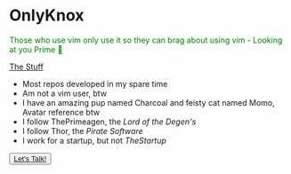 # OnlyKnox

<p id='intro'>Those who use vim only use it so they can brag about using vim - Looking at you Prime 🫵</p>

<ins>The Stuff</ins>

* Most repos developed in my spare time
* Am not a vim user, btw
* I have an amazing pup named Charcoal and feisty cat named Momo, Avatar reference btw
* I follow ThePrimeagen, the *Lord of the Degen's*
* I follow Thor, the *Pirate Software*
* I work for a startup, but not *TheStartup*

<button><a href="mailto:joshua.knox927@gmail.com">Let's Talk!</a></button>

<style>
#intro{
  color:green;
}
</style>

